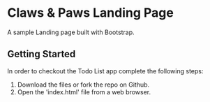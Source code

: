 # Claws & Paws Landing Page

A sample Landing page built with Bootstrap.

## Getting Started

In order to checkout the Todo List app complete the following steps:

1. Download the files or fork the repo on Github.
2. Open the 'index.html' file from a web browser.